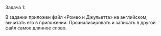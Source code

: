 Задача 1:

В задании приложен файл «Ромео и Джульетта» на английском, вычитать его в приложении.
Проанализировать и записать в другой файл самое длинное слово.